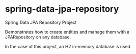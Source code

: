 # spring-data-jpa-repository
Spring Data JPA Repository Project

Demonstrates how to create entities and manage them with a JPARepository on any database.

In the case of this project, an H2 in-memory database is used.
